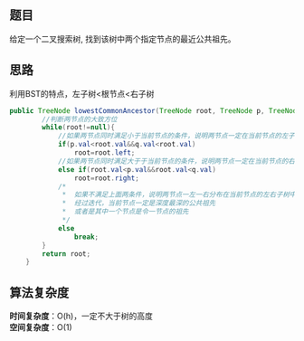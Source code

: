 ## 题目
给定一个二叉搜索树, 找到该树中两个指定节点的最近公共祖先。
## 思路
利用BST的特点，左子树<根节点<右子树
```java
public TreeNode lowestCommonAncestor(TreeNode root, TreeNode p, TreeNode q) {
        //判断两节点的大致方位
        while(root!=null){
            //如果两节点同时满足小于当前节点的条件，说明两节点一定在当前节点的左子树，那么将指针移向当前节点的左子节点
            if(p.val<root.val&&q.val<root.val)
                root=root.left;
            //如果两节点同时满足大于于当前节点的条件，说明两节点一定在当前节点的右子树，那么将指针移向当前节点的右子节点
            else if(root.val<p.val&&root.val<q.val)
                root=root.right;
            /*
             *  如果不满足上面两条件，说明两节点一左一右分布在当前节点的左右子树中
             *  经过迭代，当前节点一定是深度最深的公共祖先
             *  或者是其中一个节点是令一节点的祖先
             */
            else 
                break;
        }
        return root;
    }
```
## 算法复杂度
**时间复杂度**：O(h)，一定不大于树的高度  
**空间复杂度**：O(1)
